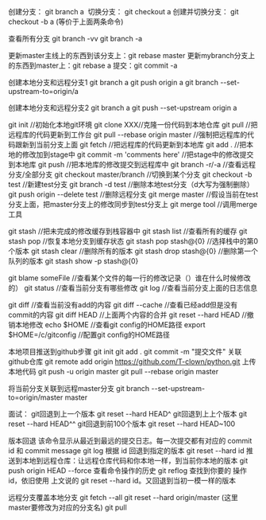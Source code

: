 创建分支： git branch a 
切换分支： git checkout a
创建并切换分支： git checkout -b a (等价于上面两条命令)

查看所有分支
git branch -vv
git branch -a

更新master主线上的东西到该分支上：git rebase master
更新mybranch分支上的东西到master上：git rebase a
提交：git commit -a

创建本地分支和远程分支1
git branch a
git push origin a
git branch --set-upstream-to=origin/a

创建本地分支和远程分支2
git branch a
git push --set-upstream origin a



git init //初始化本地git环境
git clone XXX//克隆一份代码到本地仓库
git pull //把远程库的代码更新到工作台
git pull --rebase origin master //强制把远程库的代码跟新到当前分支上面
git fetch //把远程库的代码更新到本地库
git add . //把本地的修改加到stage中
git commit -m 'comments here' //把stage中的修改提交到本地库
git push //把本地库的修改提交到远程库中
git branch -r/-a //查看远程分支/全部分支
git checkout master/branch //切换到某个分支
git checkout -b test //新建test分支
git branch -d test //删除本地test分支（d大写为强制删除）
git push origin --delete test //删除远程分支
git merge master //假设当前在test分支上面，把master分支上的修改同步到test分支上
git merge tool //调用merge工具

git stash //把未完成的修改缓存到栈容器中
git stash list //查看所有的缓存
git stash pop //恢复本地分支到缓存状态
git stash pop stash@{0}    //选择栈中的第0个版本
git stash clear   //删除所有的版本
git stash drop stash@{0}  //删除第一个队列的版本
git stash show -p stash@{0}

git blame someFile //查看某个文件的每一行的修改记录（）谁在什么时候修改的）
git status //查看当前分支有哪些修改
git log //查看当前分支上面的日志信息


git diff //查看当前没有add的内容
git diff --cache //查看已经add但是没有commit的内容
git diff HEAD //上面两个内容的合并
git reset --hard HEAD //撤销本地修改
echo $HOME //查看git config的HOME路径
export $HOME=/c/gitconfig //配置git config的HOME路径


本地项目推送到github步骤
git init
git add .
git commit -m "提交文件"
关联github仓库
git remote add origin https://github.com/T-clown/python.git
上传本地代码
git push -u origin master
git pull --rebase origin master

将当前分支关联到远程master分支
git branch --set-upstream-to=origin/master master

面试：
git回退到上一个版本
git reset --hard HEAD^
git回退到上上个版本
git reset --hard HEAD^^
git回退到前100个版本
git reset --hard HEAD~100

版本回退
该命令显示从最近到最远的提交日志。每一次提交都有对应的 commit id 和 commit message
git log
根据 id 回退到指定的版本
git reset --hard id
推送到本地到远程仓库：让远程仓库代码和你本地一样，到当前你本地的版本
git push origin HEAD --force
查看命令操作的历史
git reflog
查找到你要的 操作id，依旧使用 上文说的 git reset --hard id。又回退到当初一模一样的版本


远程分支覆盖本地分支
git fetch --all
git reset --hard origin/master (这里master要修改为对应的分支名)
git pull

